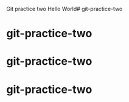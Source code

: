 Git practice two
Hello World# git-practice-two
# git-practice-two
# git-practice-two
# git-practice-two
